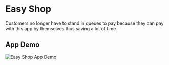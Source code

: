 # Easy Shop

Customers no longer have to stand in queues to pay because they can pay with this app by themselves thus saving a lot of time.

## App Demo

![Easy Shop App Demo](https://youtu.be/AwZZL3bB3C0⁩)
